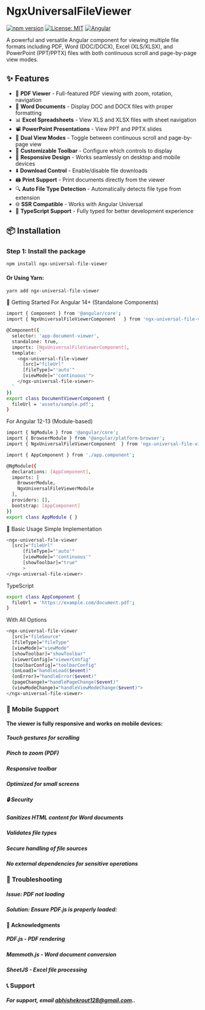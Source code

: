 
# NgxUniversalFileViewer

[![npm version](https://badge.fury.io/js/ngx-universal-file-viewer.svg)](https://www.npmjs.com/package/ngx-universal-file-viewer)
[![License: MIT](https://img.shields.io/badge/License-MIT-yellow.svg)](https://opensource.org/licenses/MIT)
[![Angular](https://img.shields.io/badge/Angular-12%2B-red)](https://angular.io/)

A powerful and versatile Angular component for viewing multiple file formats including PDF, Word (DOC/DOCX), Excel (XLS/XLSX), and PowerPoint (PPT/PPTX) files with both continuous scroll and page-by-page view modes.

## ✨ Features

- 📄 **PDF Viewer** - Full-featured PDF viewing with zoom, rotation, navigation
- 📝 **Word Documents** - Display DOC and DOCX files with proper formatting
- 📊 **Excel Spreadsheets** - View XLS and XLSX files with sheet navigation
- 📽️ **PowerPoint Presentations** - View PPT and PPTX slides
- 🔄 **Dual View Modes** - Toggle between continuous scroll and page-by-page view
- 🎨 **Customizable Toolbar** - Configure which controls to display
- 📱 **Responsive Design** - Works seamlessly on desktop and mobile devices
- ⬇️ **Download Control** - Enable/disable file downloads
- 🖨️ **Print Support** - Print documents directly from the viewer
- 🔍 **Auto File Type Detection** - Automatically detects file type from extension
- 🌐 **SSR Compatible** - Works with Angular Universal
- 💪 **TypeScript Support** - Fully typed for better development experience



## 📦 Installation

### Step 1: Install the package

```bash
npm install ngx-universal-file-viewer
```

#### Or Using Yarn:
```bash
yarn add ngx-universal-file-viewer
```

🚀 Getting Started
For Angular 14+ (Standalone Components)

```bash
import { Component } from '@angular/core';
import { NgxUniversalFileViewerComponent   } from 'ngx-universal-file-viewer';

@Component({
  selector: 'app-document-viewer',
  standalone: true,
  imports: [NgxUniversalFileViewerComponent],
  template: `
    <ngx-universal-file-viewer
      [src]="fileUrl"
      [fileType]="'auto'"
      [viewMode]="'continuous'">
    </ngx-universal-file-viewer>
  `
})
export class DocumentViewerComponent {
  fileUrl = 'assets/sample.pdf';
}
```
For Angular 12-13 (Module-based)
```bash 
import { NgModule } from '@angular/core';
import { BrowserModule } from '@angular/platform-browser';
import { NgxUniversalFileViewerComponent  } from 'ngx-universal-file-viewer';

import { AppComponent } from './app.component';

@NgModule({
  declarations: [AppComponent],
  imports: [
    BrowserModule,
    NgxUniversalFileViewerModule
  ],
  providers: [],
  bootstrap: [AppComponent]
})
export class AppModule { }
```
📖 Basic Usage
Simple Implementation
```bash
<ngx-universal-file-viewer
  [src]="fileUrl"
      [fileType]="'auto'"
      [viewMode]="'continuous'"
      [showToolbar]="true"
      >
</ngx-universal-file-viewer>
```
TypeScript
```bash
export class AppComponent {
  fileUrl = 'https://example.com/document.pdf';
}
```
With All Options
```bash
<ngx-universal-file-viewer
  [src]="fileSource"
  [fileType]="fileType"
  [viewMode]="viewMode"
  [showToolbar]="showToolbar"
  [viewerConfig]="viewerConfig"
  [toolbarConfig]="toolbarConfig"
  (onLoad)="handleLoad($event)"
  (onError)="handleError($event)"
  (pageChange)="handlePageChange($event)"
  (viewModeChange)="handleViewModeChange($event)">
</ngx-universal-file-viewer>
```

### 📱 Mobile Support
#### The viewer is fully responsive and works on mobile devices:

##### Touch gestures for scrolling
##### Pinch to zoom (PDF)
##### Responsive toolbar
##### Optimized for small screens
##### 🔒 Security
##### Sanitizes HTML content for Word documents
##### Validates file types
##### Secure handling of file sources
##### No external dependencies for sensitive operations


### 🐛 Troubleshooting
##### Issue: PDF not loading
##### Solution: Ensure PDF.js is properly loaded:




#### 🙏 Acknowledgments
##### PDF.js - PDF rendering
##### Mammoth.js - Word document conversion
##### SheetJS - Excel file processing



### 📞 Support
##### For support, email abhishekrout128@gmail.com..

